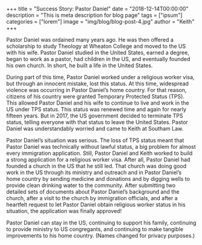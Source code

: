 +++
title = "Success Story: Pastor Daniel"
date = "2018-12-14T00:00:00"
description = "This is meta description for blog page"
tags = ["ipsum"]
categories = ["lorem"]
image = "img/blog/blog-post-4.jpg"
author = "Keith"
+++

Pastor Daniel was ordained many years ago. He was then offered a scholarship to study Theology at Wheaton College and moved to the US with his wife. Pastor Daniel studied in the United States, earned a degree, began to work as a pastor, had children in the US, and eventually founded his own church. In short, he built a life in the United States.

During part of this time, Pastor Daniel worked under a religious worker visa, but through an innocent mistake, lost this status. At this time, widespread violence was occurring in Pastor Daniel’s home country. For that reason, citizens of his country were granted Temporary Protected Status (TPS). This allowed Pastor Daniel and his wife to continue to live and work in the US under TPS status. This status was renewed time and again for nearly fifteen years. But in 2017, the US government decided to terminate TPS status, telling everyone with that status to leave the United States. Pastor Daniel was understandably worried and came to Keith at Southam Law.

Pastor Daniel’s situation was serious. The loss of TPS status meant that Pastor Daniel was technically without lawful status, a big problem for almost every immigration application. Still, Pastor Daniel and Keith worked to build a strong application for a religious worker visa. After all, Pastor Daniel had founded a church in the US that he still led. That church was doing good work in the US through its ministry and outreach and in Pastor Daniel’s home country by sending medicine and donations and by digging wells to provide clean drinking water to the community. After submitting two detailed sets of documents about Pastor Daniel’s background and the church, after a visit to the church by immigration officials, and after a heartfelt request to let Pastor Daniel obtain religious worker status in his situation, the application was finally approved!

Pastor Daniel can stay in the US, continuing to support his family, continuing to provide ministry to US congregants, and continuing to make tangible improvements to his home country.
(Names changed for privacy purposes.)
